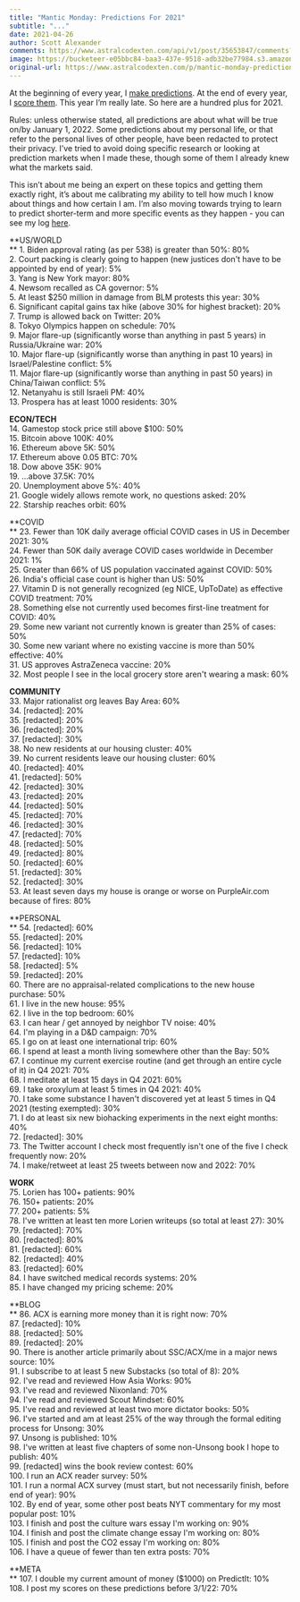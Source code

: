 ```yaml
---
title: "Mantic Monday: Predictions For 2021"
subtitle: "..."
date: 2021-04-26
author: Scott Alexander
comments: https://www.astralcodexten.com/api/v1/post/35653847/comments?&all_comments=true
image: https://bucketeer-e05bbc84-baa3-437e-9518-adb32be77984.s3.amazonaws.com/public/images/da8ed496-bcaa-46ec-9ed4-50070671591d_1404x1053.jpeg
original-url: https://www.astralcodexten.com/p/mantic-monday-predictions-for-2021
---
```

At the beginning of every year, I [make predictions](https://slatestarcodex.com/2020/04/29/predictions-for-2020/). At the end of every year, I [score them](https://astralcodexten.substack.com/p/2020-predictions-calibration-results). This year I’m really late. So here are a hundred plus for 2021.

Rules: unless otherwise stated, all predictions are about what will be true on/by January 1, 2022. Some predictions about my personal life, or that refer to the personal lives of other people, have been redacted to protect their privacy. I’ve tried to avoid doing specific research or looking at prediction markets when I made these, though some of them I already knew what the markets said. 

This isn’t about me being an expert on these topics and getting them exactly right, it’s about me calibrating my ability to tell how much I know about things and how certain I am. I’m also moving towards trying to learn to predict shorter-term and more specific events as they happen - you can see my log [here](https://www.datasecretslox.com/index.php/topic,2268.0.html).

  
**US/WORLD  
** 1\. Biden approval rating (as per 538) is greater than 50%: 80%  
2\. Court packing is clearly going to happen (new justices don't have to be appointed by end of year): 5%  
3\. Yang is New York mayor: 80%  
4\. Newsom recalled as CA governor: 5%  
5\. At least $250 million in damage from BLM protests this year: 30%  
6\. Significant capital gains tax hike (above 30% for highest bracket): 20%  
7\. Trump is allowed back on Twitter: 20%  
8\. Tokyo Olympics happen on schedule: 70%  
9\. Major flare-up (significantly worse than anything in past 5 years) in Russia/Ukraine war: 20%  
10\. Major flare-up (significantly worse than anything in past 10 years) in Israel/Palestine conflict: 5%  
11\. Major flare-up (significantly worse than anything in past 50 years) in China/Taiwan conflict: 5%  
12\. Netanyahu is still Israeli PM: 40%  
13\. Prospera has at least 1000 residents: 30%

**ECON/TECH**  
14\. Gamestop stock price still above $100: 50%  
15\. Bitcoin above 100K: 40%  
16\. Ethereum above 5K: 50%  
17\. Ethereum above 0.05 BTC: 70%   
18\. Dow above 35K: 90%  
19\. ...above 37.5K: 70%  
20\. Unemployment above 5%: 40%  
21\. Google widely allows remote work, no questions asked: 20%  
22\. Starship reaches orbit: 60%

**COVID  
** 23\. Fewer than 10K daily average official COVID cases in US in December 2021: 30%  
24\. Fewer than 50K daily average COVID cases worldwide in December 2021: 1%  
25\. Greater than 66% of US population vaccinated against COVID: 50%  
26\. India's official case count is higher than US: 50%  
27\. Vitamin D is not generally recognized (eg NICE, UpToDate) as effective COVID treatment: 70%  
28\. Something else not currently used becomes first-line treatment for COVID: 40%  
29\. Some new variant not currently known is greater than 25% of cases: 50%  
30\. Some new variant where no existing vaccine is more than 50% effective: 40%  
31\. US approves AstraZeneca vaccine: 20%  
32\. Most people I see in the local grocery store aren't wearing a mask: 60%

**COMMUNITY**  
33\. Major rationalist org leaves Bay Area: 60%  
34\. [redacted]: 20%  
35\. [redacted]: 20%  
36\. [redacted]: 20%  
37\. [redacted]: 30%  
38\. No new residents at our housing cluster: 40%  
39\. No current residents leave our housing cluster: 60%  
40\. [redacted]: 40%  
41\. [redacted]: 50%  
42\. [redacted]: 30%  
43\. [redacted]: 20%   
44\. [redacted]: 50%  
45\. [redacted]: 70%  
46\. [redacted]: 30%  
47\. [redacted]: 70%  
48\. [redacted]: 50%  
49\. [redacted]: 80%  
50\. [redacted]: 60%  
51\. [redacted]: 30%  
52\. [redacted]: 30%  
53\. At least seven days my house is orange or worse on PurpleAir.com because of fires: 80%

**PERSONAL  
** 54\. [redacted]: 60%  
55\. [redacted]: 20%  
56\. [redacted]: 10%  
57\. [redacted]: 10%  
58\. [redacted]: 5%  
59\. [redacted]: 20%  
60\. There are no appraisal-related complications to the new house purchase: 50%  
61\. I live in the new house: 95%  
62\. I live in the top bedroom: 60%  
63\. I can hear / get annoyed by neighbor TV noise: 40%  
64\. I'm playing in a D&D campaign: 70%  
65\. I go on at least one international trip: 60%  
66\. I spend at least a month living somewhere other than the Bay: 50%  
67\. I continue my current exercise routine (and get through an entire cycle of it) in Q4 2021: 70%  
68\. I meditate at least 15 days in Q4 2021: 60%  
69\. I take oroxylum at least 5 times in Q4 2021: 40%   
70\. I take some substance I haven't discovered yet at least 5 times in Q4 2021 (testing exempted): 30%  
71\. I do at least six new biohacking experiments in the next eight months: 40%  
72\. [redacted]: 30%  
73\. The Twitter account I check most frequently isn't one of the five I check frequently now: 20%  
74\. I make/retweet at least 25 tweets between now and 2022: 70%

**WORK**  
75\. Lorien has 100+ patients: 90%  
76\. 150+ patients: 20%  
77\. 200+ patients: 5%  
78\. I've written at least ten more Lorien writeups (so total at least 27): 30%  
79\. [redacted]: 70%  
80\. [redacted]: 80%  
81\. [redacted]: 60%  
82\. [redacted]: 40%  
83\. [redacted]: 60%  
84\. I have switched medical records systems: 20%  
85\. I have changed my pricing scheme: 20%

**BLOG  
** 86\. ACX is earning more money than it is right now: 70%  
87\. [redacted]: 10%  
88\. [redacted]: 50%  
89\. [redacted]: 20%  
90\. There is another article primarily about SSC/ACX/me in a major news source: 10%  
91\. I subscribe to at least 5 new Substacks (so total of 8): 20%  
92\. I've read and reviewed How Asia Works: 90%  
93\. I've read and reviewed Nixonland: 70%  
94\. I've read and reviewed Scout Mindset: 60%  
95\. I've read and reviewed at least two more dictator books: 50%  
96\. I've started and am at least 25% of the way through the formal editing process for Unsong: 30%  
97\. Unsong is published: 10%  
98\. I've written at least five chapters of some non-Unsong book I hope to publish: 40%  
99\. [redacted] wins the book review contest: 60%  
100\. I run an ACX reader survey: 50%  
101\. I run a normal ACX survey (must start, but not necessarily finish, before end of year): 90%  
102\. By end of year, some other post beats NYT commentary for my most popular post: 10%  
103\. I finish and post the culture wars essay I'm working on: 90%  
104\. I finish and post the climate change essay I'm working on: 80%  
105\. I finish and post the CO2 essay I'm working on: 80%  
106\. I have a queue of fewer than ten extra posts: 70%

**META  
** 107\. I double my current amount of money ($1000) on PredictIt: 10%  
108\. I post my scores on these predictions before 3/1/22: 70%
